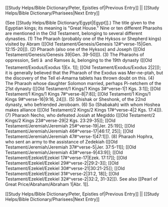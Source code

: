 [[Study Helps/Bible Dictionary/Peter, Epistles of|Previous Entry]]  ||  [[Study Helps/Bible Dictionary/Pharisees|Next Entry]]

 (See [[Study Helps/Bible Dictionary/Egypt|Egypt]].) The title given to the Egyptian kings; its meaning is "Great House." Nine or ten different Pharaohs are mentioned in the Old Testament, belonging to several different dynasties. (1) The Pharaoh (probably one of the Hyksos or Shepherd kings) visited by Abram ([[Old Testament/Genesis/Genesis 12#^verse-15|Gen. 12:15-20]]). (2) Pharaoh (also one of the Hyksos) and Joseph ([[Old Testament/Genesis/Genesis 39|Gen. 39-50]]). (3) The Pharaohs of oppression, Seti â  and Ramses â¡, belonging to the 19th dynasty ([[Old Testament/Exodus/Exodus 1|Ex. 1]]; [[Old Testament/Exodus/Exodus 2|2]]); it is generally believed that the Pharaoh of the Exodus was Mer-ne-ptah, but the discovery of the Tell el-Amarna tablets has thrown doubt on this. (4) The Pharaoh whose daughter Solomon married, perhaps Pi-netchem of the 21st dynasty ([[Old Testament/1 Kings/1 Kings 3#^verse-1|1 Kgs. 3:1]]; [[Old Testament/1 Kings/1 Kings 7#^verse-8|7:8]]; [[Old Testament/1 Kings/1 Kings 9#^verse-16|9:16, 24]]). (5) Shishak or Sheshonk, of the 22nd dynasty, who befriended Jeroboam. (6) So (Shabakah) with whom Hoshea makes alliance ([[Old Testament/2 Kings/2 Kings 17#^verse-4|2 Kgs. 17:4]]). (7) Pharaoh Necho, who defeated Josiah at Megiddo ([[Old Testament/2 Kings/2 Kings 23#^verse-29|2 Kgs. 23:29-35]]; [[Old Testament/Jeremiah/Jeremiah 25#^verse-19|Jer. 25:19]]; [[Old Testament/Jeremiah/Jeremiah 46#^verse-17|46:17, 25]]; [[Old Testament/Jeremiah/Jeremiah 47#^verse-1|47:1]]). (8) Pharaoh Hophra, who sent an army to the assistance of Zedekiah ([[Old Testament/Jeremiah/Jeremiah 37#^verse-5|Jer. 37:5-11]]; [[Old Testament/Jeremiah/Jeremiah 43#^verse-9|43:9]]; [[Old Testament/Ezekiel/Ezekiel 17#^verse-17|Ezek. 17:17]]; [[Old Testament/Ezekiel/Ezekiel 29#^verse-2|29:2-3]]; [[Old Testament/Ezekiel/Ezekiel 30#^verse-21|30:21-25]]; [[Old Testament/Ezekiel/Ezekiel 31#^verse-2|31:2, 18]]; [[Old Testament/Ezekiel/Ezekiel 32#^verse-2|32:2, 31-32]]). See also [[Pearl of Great Price/Abraham/Abraham 1|Abr. 1]].

[[Study Helps/Bible Dictionary/Peter, Epistles of|Previous Entry]]  ||  [[Study Helps/Bible Dictionary/Pharisees|Next Entry]]
